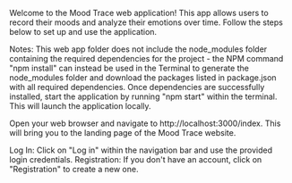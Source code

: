 Welcome to the Mood Trace web application! This app allows users to record their moods and analyze their emotions over time. Follow the steps below to set up and use the application.

Notes:
This web app folder does not include the node_modules folder containing the required dependencies for the project - the NPM command "npm install" can instead be used in the Terminal to generate the node_modules folder and download the packages listed in package.json with all required dependencies. Once dependencies are successfully installed, start the application by running "npm start" within the terminal. This will launch the application locally. 

Open your web browser and navigate to http://localhost:3000/index. This will bring you to the landing page of the Mood Trace website.

Log In: Click on "Log in" within the navigation bar and use the provided login credentials.
Registration: If you don't have an account, click on "Registration" to create a new one.
